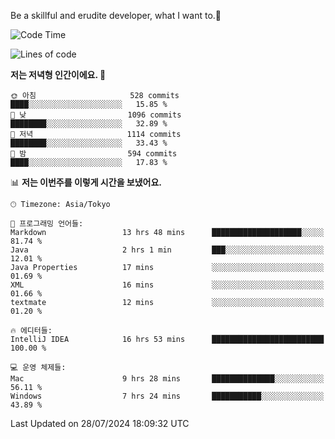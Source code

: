 Be a skillful and erudite developer, what I want to.👶

<!--START_SECTION:waka-->
![Code Time](http://img.shields.io/badge/Code%20Time-1%2C097%20hrs%206%20mins-blue)

![Lines of code](https://img.shields.io/badge/%EC%A0%80%EB%8A%94%20%EC%97%AC%ED%83%9C%EA%B9%8C%EC%A7%80%20-2.7%20million%20%EC%A4%84%EC%9D%98%20%EC%BD%94%EB%93%9C%EB%A5%BC%20%EC%9E%91%EC%84%B1%ED%96%88%EC%96%B4%EC%9A%94.-blue)

**저는 저녁형 인간이에요. 🦉** 

```text
🌞 아침                     528 commits         ████░░░░░░░░░░░░░░░░░░░░░   15.85 % 
🌆 낮　                     1096 commits        ████████░░░░░░░░░░░░░░░░░   32.89 % 
🌃 저녁                     1114 commits        ████████░░░░░░░░░░░░░░░░░   33.43 % 
🌙 밤　                     594 commits         ████░░░░░░░░░░░░░░░░░░░░░   17.83 % 
```


📊 **저는 이번주를 이렇게 시간을 보냈어요.** 

```text
🕑︎ Timezone: Asia/Tokyo

💬 프로그래밍 언어들: 
Markdown                 13 hrs 48 mins      ████████████████████░░░░░   81.74 % 
Java                     2 hrs 1 min         ███░░░░░░░░░░░░░░░░░░░░░░   12.01 % 
Java Properties          17 mins             ░░░░░░░░░░░░░░░░░░░░░░░░░   01.69 % 
XML                      16 mins             ░░░░░░░░░░░░░░░░░░░░░░░░░   01.66 % 
textmate                 12 mins             ░░░░░░░░░░░░░░░░░░░░░░░░░   01.20 % 

🔥 에디터들: 
IntelliJ IDEA            16 hrs 53 mins      █████████████████████████   100.00 % 

💻 운영 체제들: 
Mac                      9 hrs 28 mins       ██████████████░░░░░░░░░░░   56.11 % 
Windows                  7 hrs 24 mins       ███████████░░░░░░░░░░░░░░   43.89 % 
```


 Last Updated on 28/07/2024 18:09:32 UTC
<!--END_SECTION:waka-->
